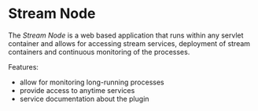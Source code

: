Stream Node
===========

The *Stream Node* is a web based application that runs within any servlet
container and allows for accessing stream services, deployment of stream
containers and continuous monitoring of the processes.

Features:
   
   * allow for monitoring long-running processes
   * provide access to anytime services
   * service documentation about the plugin

